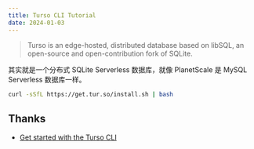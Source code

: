 ```yaml
---
title: Turso CLI Tutorial
date: 2024-01-03
---
```


> Turso is an edge-hosted, distributed database based on libSQL, an open-source and open-contribution fork of SQLite. 

其实就是一个分布式 SQLite Serverless 数据库，就像 PlanetScale 是 MySQL Serverless 数据库一样。

```sh
curl -sSfL https://get.tur.so/install.sh | bash
```




## Thanks

- [Get started with the Turso CLI](https://docs.turso.tech/tutorials/get-started-turso-cli/)
